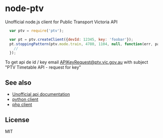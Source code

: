 node-ptv
========

Unofficial node.js client for Public Transport Victoria API

```js
  var ptv = require('ptv');

  var pt = ptv.createClient({devId: 12345, key: 'foobar'});
  pt.stoppingPattern(ptv.mode.train, 4780, 1104, null, function(err, pattern) {
    //
  });

```

To get api de id / key email APIKeyRequest@ptv.vic.gov.au with
subject "PTV Timetable API - request for key"

## See also
  - [Unofficial api documentation](http://stevage.github.io/PTV-API-doc/)
  - [python client](https://github.com/stevage/ptvpy)
  - [php client]( https://github.com/wongm/ptv-api-php-test-harness)

## License

MIT
